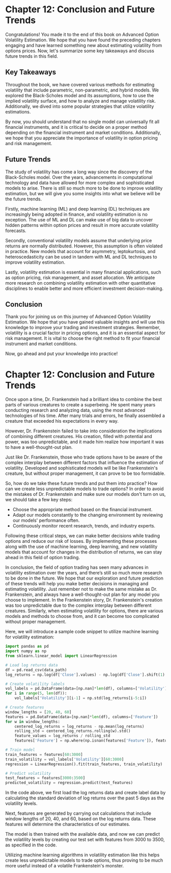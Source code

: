 # Chapter 12: Conclusion and Future Trends

Congratulations! You made it to the end of this book on Advanced Option Volatility Estimation. We hope that you have found the preceding chapters engaging and have learned something new about estimating volatility from options prices. Now, let's summarize some key takeaways and discuss future trends in this field.

## Key Takeaways

Throughout the book, we have covered various methods for estimating volatility that include parametric, non-parametric, and hybrid models. We explored the Black-Scholes model and its assumptions, how to use the implied volatility surface, and how to analyze and manage volatility risk. Additionally, we dived into some popular strategies that utilize volatility estimations.

By now, you should understand that no single model can universally fit all financial instruments, and it is critical to decide on a proper method depending on the financial instrument and market conditions. Additionally, we hope that you appreciate the importance of volatility in option pricing and risk management.

## Future Trends

The study of volatility has come a long way since the discovery of the Black-Scholes model. Over the years, advancements in computational technology and data have allowed for more complex and sophisticated models to arise. There is still so much more to be done to improve volatility estimation, but we will give you some insights into what we believe will be the future trends.

Firstly, machine learning (ML) and deep learning (DL) techniques are increasingly being adopted in finance, and volatility estimation is no exception. The use of ML and DL can make use of big data to uncover hidden patterns within option prices and result in more accurate volatility forecasts.

Secondly, conventional volatility models assume that underlying price returns are normally distributed. However, this assumption is often violated in practice. New models that account for asymmetry, leptokurtosis, and heteroscedasticity can be used in tandem with ML and DL techniques to improve volatility estimation.

Lastly, volatility estimation is essential in many financial applications, such as option pricing, risk management, and asset allocation. We anticipate more research on combining volatility estimation with other quantitative disciplines to enable better and more efficient investment decision-making.

## Conclusion

Thank you for joining us on this journey of Advanced Option Volatility Estimation. We hope that you have gained valuable insights and will use this knowledge to improve your trading and investment strategies. Remember, volatility is a crucial factor in pricing options, and it is an essential aspect for risk management. It is vital to choose the right method to fit your financial instrument and market conditions.

Now, go ahead and put your knowledge into practice!
# Chapter 12: Conclusion and Future Trends

Once upon a time, Dr. Frankenstein had a brilliant idea to combine the best parts of various creatures to create a superbeing. He spent many years conducting research and analyzing data, using the most advanced technologies of his time. After many trials and errors, he finally assembled a creature that exceeded his expectations in every way.

However, Dr. Frankenstein failed to take into consideration the implications of combining different creatures. His creation, filled with potential and power, was too unpredictable, and it made him realize how important it was to have a well-thought-out plan.

Just like Dr. Frankenstein, those who trade options have to be aware of the complex interplay between different factors that influence the estimation of volatility. Developed and sophisticated models will be like Frankenstein's creature, but without proper management, it can prove to be too formidable.

So, how do we take these future trends and put them into practice? How can we create less unpredictable models to trade options? In order to avoid the mistakes of Dr. Frankenstein and make sure our models don't turn on us, we should take a few key steps:

- Choose the appropriate method based on the financial instrument.
- Adapt our models constantly to the changing environment by reviewing our models' performance often.
- Continuously monitor recent research, trends, and industry experts.

Following these critical steps, we can make better decisions while trading options and reduce our risk of losses. By implementing these processes along with the use of machine learning, deep learning, and new volatility models that account for changes in the distribution of returns, we can stay ahead in this field of option trading.

In conclusion, the field of option trading has seen many advances in volatility estimation over the years, and there’s still so much more research to be done in the future. We hope that our exploration and future prediction of these trends will help you make better decisions in managing and estimating volatility. Just remember not to make the same mistake as Dr. Frankenstein, and always have a well-thought-out plan for any model you choose to implement.
In the Frankenstein story, Dr. Frankenstein's creation was too unpredictable due to the complex interplay between different creatures. Similarly, when estimating volatility for options, there are various models and methods to choose from, and it can become too complicated without proper management.

Here, we will introduce a sample code snippet to utilize machine learning for volatility estimation: 

```python
import pandas as pd
import numpy as np
from sklearn.linear_model import LinearRegression

# Load log returns data
df = pd.read_csv(data_path)
log_returns = np.log(df['Close'].values) - np.log(df['Close'].shift(1).values)

# Create volatility labels
vol_labels = pd.DataFrame(data=[np.nan]*len(df), columns=['Volatility'])
for i in range(5, len(df)):
    vol_labels['Volatility'][i-1] = np.std(log_returns[i-5:i])

# Create features
window_lengths = [20, 40, 60]
features = pd.DataFrame(data=[np.nan]*len(df), columns=['Feature'])
for w in window_lengths:
    centered_log_returns = log_returns - np.mean(log_returns)
    rolling_std = centered_log_returns.rolling(w).std()
    feature_values = log_returns / rolling_std
    features['Feature'] = np.where(np.isnan(features['Feature']), feature_values, features['Feature'])

# Train model
train_features = features[60:3000]
train_volatility = vol_labels['Volatility'][60:3000]
regression = LinearRegression().fit(train_features, train_volatility)

# Predict volatility
test_features = features[3000:3500]
predicted_volatility = regression.predict(test_features)
```

In the code above, we first load the log returns data and create label data by calculating the standard deviation of log returns over the past 5 days as the volatility levels. 

Next, features are generated by carrying out calculations that include window lengths of 20, 40, and 60, based on the log returns data. These features will determine the characteristics of our estimates.

The model is then trained with the available data, and now we can predict the volatility levels by creating our test set with features from 3000 to 3500, as specified in the code.

Utilizing machine learning algorithms in volatility estimation like this helps create less unpredictable models to trade options, thus proving to be much more useful instead of a volatile Frankenstein's monster.